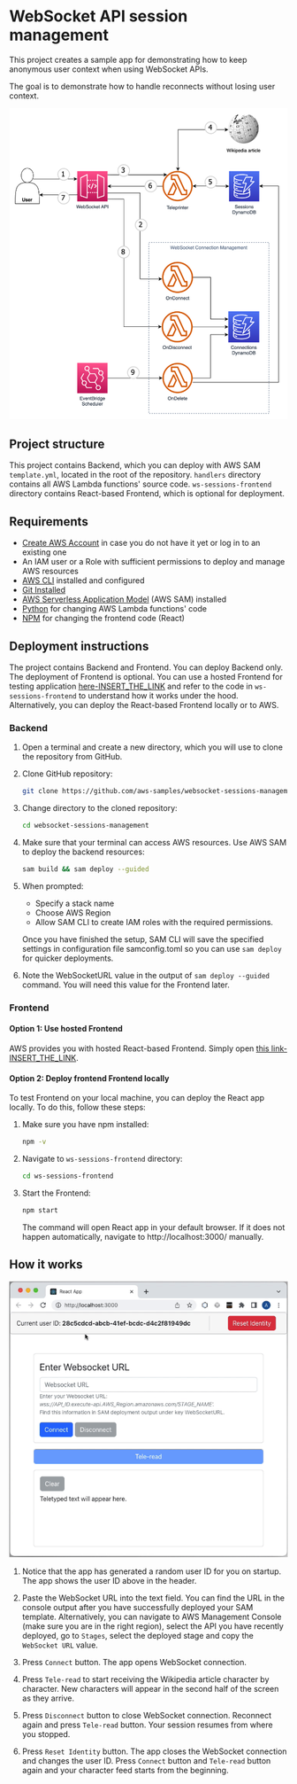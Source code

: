 # WebSocket API session management

This project creates a sample app for demonstrating how to keep anonymous user context when using WebSocket APIs.

The goal is to demonstrate how to handle reconnects without losing user context.

![Diagram](readme_assets/diagram.png)

## Project structure

This project contains Backend, which you can deploy with AWS SAM `template.yml`, located in the root of the repository. `handlers` directory contains all AWS Lambda functions' source code. `ws-sessions-frontend` directory contains React-based Frontend, which is optional for deployment.

## Requirements

* [Create AWS Account](https://portal.aws.amazon.com/gp/aws/developer/registration/index.html) in case you do not have it yet or log in to an existing one
* An IAM user or a Role with sufficient permissions to deploy and manage AWS resources
* [AWS CLI](https://docs.aws.amazon.com/cli/latest/userguide/install-cliv2.html) installed and configured
* [Git Installed](https://git-scm.com/book/en/v2/Getting-Started-Installing-Git)
* [AWS Serverless Application Model](https://docs.aws.amazon.com/serverless-application-model/latest/developerguide/serverless-sam-cli-install.html) (AWS SAM) installed
* [Python](https://www.python.org/downloads/) for changing AWS Lambda functions' code
* [NPM](https://www.npmjs.com/get-npm) for changing the frontend code (React)


## Deployment instructions

The project contains Backend and Frontend. You can deploy Backend only. The deployment of Frontend is optional. You can use a hosted Frontend for testing application [here-INSERT_THE_LINK]() and refer to the code in `ws-sessions-frontend` to understand how it works under the hood. Alternatively, you can deploy the React-based Frontend locally or to AWS.

### Backend

1. Open a terminal and create a new directory, which you will use to clone the repository from GitHub.
1. Clone GitHub repository:
    ``` bash
    git clone https://github.com/aws-samples/websocket-sessions-management
    ```
1. Change directory to the cloned repository:
    ``` bash
    cd websocket-sessions-management
    ```
1. Make sure that your terminal can access AWS resources. Use AWS SAM to deploy the backend resources:
    ``` bash
    sam build && sam deploy --guided
    ```
1. When prompted:
    * Specify a stack name
    * Choose AWS Region
    * Allow SAM CLI to create IAM roles with the required permissions.

    Once you have finished the setup, SAM CLI will save the specified settings in configuration file samconfig.toml so you can use `sam deploy` for quicker deployments.
1. Note the WebSocketURL value in the output of `sam deploy --guided` command. You will need this value for the Frontend later.

### Frontend

#### Option 1: Use hosted Frontend

AWS provides you with hosted React-based Frontend. Simply open [this link-INSERT_THE_LINK]().

#### Option 2: Deploy frontend Frontend locally

To test Frontend on your local machine, you can deploy the React app locally. To do this, follow these steps:

1. Make sure you have npm installed:
    ``` bash
    npm -v
    ```
1. Navigate to `ws-sessions-frontend` directory:
    ``` bash
    cd ws-sessions-frontend
    ```
1. Start the Frontend:
    ``` bash
    npm start
    ```
    The command will open React app in your default browser. If it does not happen automatically, navigate to http://localhost:3000/ manually.


## How it works

![Frontend](readme_assets/app_demo.gif)

1. Notice that the app has generated a random user ID for you on startup. The app shows the user ID above in the header.

1. Paste the WebSocket URL into the text field. You can find the URL in the console output after you have successfully deployed your SAM template. Alternatively, you can navigate to AWS Management Console (make sure you are in the right region), select the API you have recently deployed, go to `Stages`, select the deployed stage and copy the `WebSocket URL` value.

1. Press `Connect` button. The app opens WebSocket connection.

1. Press `Tele-read` to start receiving the Wikipedia article character by character. New characters will appear in the second half of the screen as they arrive.

1. Press `Disconnect` button to close WebSocket connection. Reconnect again and press `Tele-read` button. Your session resumes from where you stopped.

1. Press `Reset Identity` button. The app closes the WebSocket connection and changes the user ID. Press `Connect` button and `Tele-read` button again and your character feed starts from the beginning.

